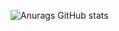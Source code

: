![Anurags GitHub stats](https://github-readme-stats.vercel.app/api?username=JSkahl&show_icons=true&theme=dark)
